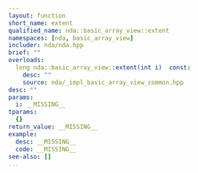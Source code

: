 ```yaml
---
layout: function
short_name: extent
qualified_name: nda::basic_array_view::extent
namespaces: [nda, basic_array_view]
includer: nda/nda.hpp
brief: ""
overloads:
  long nda::basic_array_view::extent(int i)  const:
    desc: ""
    source: nda/_impl_basic_array_view_common.hpp
desc: ""
params:
  i: __MISSING__
tparams:
  {}
return_value: __MISSING__
example:
  desc: __MISSING__
  code: __MISSING__
see-also: []
...
```


